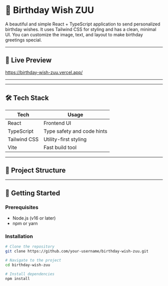 # 🎉 Birthday Wish ZUU

A beautiful and simple React + TypeScript application to send personalized birthday wishes. It uses Tailwind CSS for styling and has a clean, minimal UI. You can customize the image, text, and layout to make birthday greetings special.

---

## 🌟 Live Preview


 https://birthday-wish-zuu.vercel.app/

---



---

## 🛠 Tech Stack

| Tech           | Usage                      |
|----------------|----------------------------|
| React          | Frontend UI                |
| TypeScript     | Type safety and code hints |
| Tailwind CSS   | Utility-first styling      |
| Vite           | Fast build tool            |

---

## 📁 Project Structure


---

## 🚀 Getting Started

### Prerequisites

- Node.js (v16 or later)
- npm or yarn

### Installation

```bash
# Clone the repository
git clone https://github.com/your-username/birthday-wish-zuu.git

# Navigate to the project
cd birthday-wish-zuu

# Install dependencies
npm install
